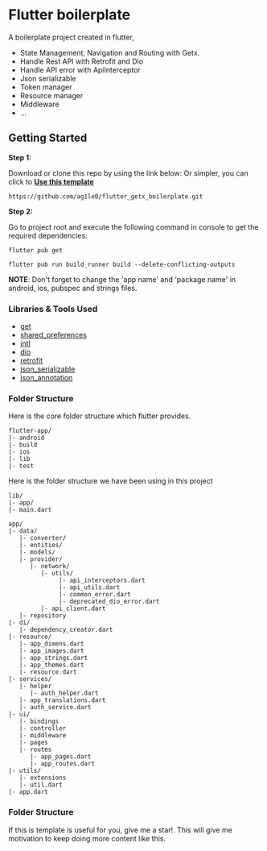 # Flutter boilerplate

A boilerplate project created in flutter, 

* State Management, Navigation and Routing with Getx.
* Handle Rest API with Retrofit and Dio
* Handle API error with ApiInterceptor
* Json serializable
* Token manager
* Resource manager
* Middleware
* ...


## Getting Started

**Step 1:**

Download or clone this repo by using the link below:
Or simpler, you can click to <b><a href="/ag1le0/flutter_getx_boilerplate/generate">Use this template</a></b>

```
https://github.com/ag1le0/flutter_getx_boilerplate.git
```

**Step 2:**

Go to project root and execute the following command in console to get the required dependencies: 

```
flutter pub get 

flutter pub run build_runner build --delete-conflicting-outputs
```

**NOTE**: Don't forget to change the 'app name' and 'package name' in android, ios, pubspec and strings files.

### Libraries & Tools Used

* [get](https://pub.dev/packages/get)
* [shared_preferences](https://pub.dev/packages/shared_preferences)
* [intl](https://pub.dev/packages/intl)
* [dio](https://pub.dev/packages/dio)
* [retrofit](https://pub.dev/packages/retrofit)
* [json_serializable](https://pub.dev/packages/json_serializable)
* [json_annotation](https://pub.dev/packages/json_annotation)

### Folder Structure
Here is the core folder structure which flutter provides.

```
flutter-app/
|- android
|- build
|- ios
|- lib
|- test
```

Here is the folder structure we have been using in this project

```
lib/
|- app/
|- main.dart
```

```
app/
|- data/
   |- converter/
   |- entities/
   |- models/
   |- provider/
      |- network/
         |- utils/
              |- api_interceptors.dart
              |- api_utils.dart
              |- common_error.dart
              |- deprecated_dio_error.dart
         |- api_client.dart
   |- repository
|- di/
   |- dependency_creator.dart
|- resource/
   |- app_dimens.dart
   |- app_images.dart
   |- app_strings.dart
   |- app_themes.dart
   |- resource.dart
|- services/
   |- helper
      |- auth_helper.dart
   |- app_translations.dart
   |- auth_service.dart
|- ui/
   |- bindings
   |- controller
   |- middleware
   |- pages
   |- routes
      |- app_pages.dart
      |- app_routes.dart
|- utils/
   |- extensions
   |- util.dart
|- app.dart
```

### Folder Structure
If this is template is useful for you, give me a star!. This will give me motivation to keep doing more content like this.

